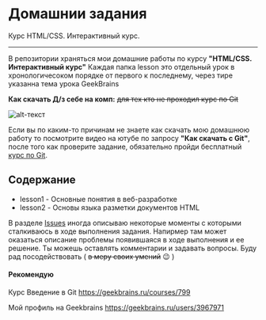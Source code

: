 Домашнии задания
===
Курс HTML/CSS. Интерактивный курс.
***

В репозитории храняться мои домашние работы по курсу **"HTML/CSS. Интерактивный курс"**
Каждая папка lesson это отдельный урок в хронологичесоком порядке от первого к последнему, через тире указанна тема урока GeekBrains


**Как скачать Д/з себе на комп:** ~~для тех кто не проходил курс по Git~~

![alt-текст](https://downloader.disk.yandex.ru/preview/d613ab68913b2e94097817a3eb3079aa1bdd598dadf01d3f39cf1d86b5a72362/5e2d13c7/KUuB4d2rJrlr2VNLSZeiKj80S7BjsT5HSY4lnZT94HsKVZe4_uyklXUSyHl1iPAFuc9Q_C2zLlIHvt5WBWuXQA==?uid=0&filename=2020-01-26_05-18-22.png&disposition=inline&hash=&limit=0&content_type=image%2Fpng&tknv=v2&owner_uid=546273316&size=1024x1024 "1. Нажмите Clone of download, затем 2. Download ZIP")

Если вы по каким-то причинам не знаете как скачать мою домашнюю работу то посмотрите видео на ютубе по запросу **"Как скачать с Git"**, после того как проверите задание, обязательно пройди бесплатный [курс по Git](https://geekbrains.ru/courses/799). 

 Содержание
---
* lesson1 - Основные понятия в веб-разработке
* lesson2 - Основы языка разметки документов HTML

В разделе [Issues](https://github.com/surnin/BasicsHtmlCss/issues) иногда описываю некоторые моменты с которыми сталкиваюсь в ходе выполнения задания. Напирмер там может оказаться
описание проблемы появившаяся в ходе выполнения и ее решение. Ты можешь оставлять комментарии и задавать вопросы. Буду рад
посодействовать ( ~~в меру своих умений~~ :wink: )

#### Рекомендую
   Курс Введение в Git
<https://geekbrains.ru/courses/799>


Мой профиль на Geekbrains
<https://geekbrains.ru/users/3967971>